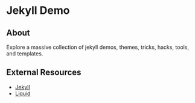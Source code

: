 # Jekyll Demo

## About

Explore a massive collection of jekyll demos, themes, tricks, hacks, tools, and templates.

## External Resources

- [Jekyll](https://jekyllrb.com/)
- [Liquid](https://shopify.github.io/liquid/)
